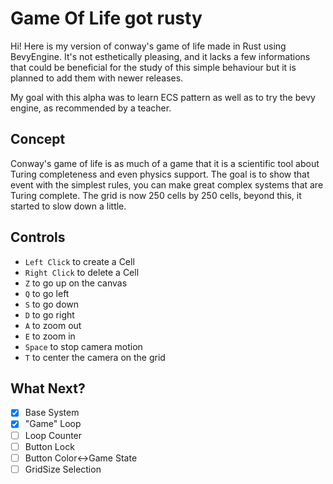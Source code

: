 # Game Of Life got rusty

Hi! Here is my version of conway's game of life made in Rust using BevyEngine. It's not esthetically pleasing, and it lacks a few informations that could be beneficial for the study of this simple behaviour but it is planned to add them with newer releases.

My goal with this alpha was to learn ECS pattern as well as to try the bevy engine, as recommended by a teacher.

## Concept

Conway's game of life is as much of a game that it is a scientific tool about
Turing completeness and even physics support. The goal is to show that event with the simplest rules, you can make great complex systems that are Turing complete. The grid is now 250 cells by 250 cells, beyond this, it started to slow down a little.

## Controls

- `Left Click` to create a Cell
- `Right Click` to delete a Cell
- `Z` to go up on the canvas
- `Q` to go left
- `S` to go down
- `D` to go right
- `A` to zoom out
- `E` to zoom in
- `Space` to stop camera motion
- `T` to center the camera on the grid

## What Next?

- [x] Base System
- [x] "Game" Loop
- [ ] Loop Counter
- [ ] Button Lock
- [ ] Button Color<->Game State
- [ ] GridSize Selection